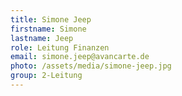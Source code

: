```yaml
---
title: Simone Jeep
firstname: Simone
lastname: Jeep
role: Leitung Finanzen
email: simone.jeep@avancarte.de
photo: /assets/media/simone-jeep.jpg
group: 2-Leitung
---
```

